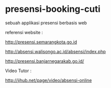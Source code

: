 # presensi-booking-cuti
sebuah applikasi presensi berbasis web

referensi website :

http://presensi.semarangkota.go.id

http://absensi.walisongo.ac.id/absensi/index.php

http://presensi.banjarnegarakab.go.id/

Video Tutor :

http://jihub.net/page/video/absensi-online
